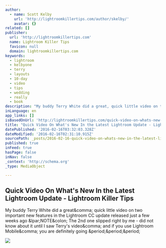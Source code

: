 ```yaml
---
author:
  - name: Scott Kelby
    url: 'http://lightroomkillertips.com/author/skelby/'
    avatar: {}
related: []
publisher:
  url: 'http://lightroomkillertips.com'
  name: Lightroom Killer Tips
  favicon: null
  domain: lightroomkillertips.com
keywords:
  - lightroom
  - kelbyone
  - terry
  - layouts
  - 10-day
  - video
  - tips
  - wedding
  - really
  - book
description: "My buddy Terry White did a great, quick little video on two important new features in the Lightroom CC update released just a few weeks ago (NOTE: The 2nd one slipped right by me - did not know about it until I saw Terry's video, and if you use Lightroom Mobile, you are definitely going ..."
inLanguage: en
app_links: []
isBasedOnUrl: 'http://lightroomkillertips.com/quick-video-on-whats-new-in-the-latest-lightroom-update/'
title: "Quick Video On What's New In the Latest Lightroom Update - Lightroom Killer Tips"
datePublished: '2016-02-16T03:32:03.328Z'
dateModified: '2016-02-16T02:31:10.915Z'
sourcePath: _posts/2016-02-16-quick-video-on-whats-new-in-the-latest-lightroom-update-l.md
published: true
inFeed: true
hasPage: false
inNav: false
_context: 'http://schema.org'
_type: MediaObject

---
```

<article style=""><h1>Quick Video On What's New In the Latest Lightroom Update - Lightroom Killer Tips</h1><p>My buddy Terry White did a great&amp;comma; quick little video on two important new features in the Lightroom CC update released just a few weeks ago &amp;lpar;NOTE&amp;colon; The 2nd one slipped right by me - did not know about it until I saw Terry's video&amp;comma; and if you use Lightroom Mobile&amp;comma; you are definitely going &amp;period;&amp;period;&amp;period;</p><img src="http://img.kelbymediagroup.com/lightroomkillertips/uploads/2016/02/featupdsdf.jpg" /></article>
